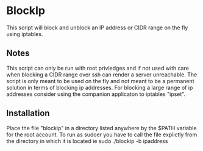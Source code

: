 # BlockIp
 This script will block and unblock an IP address or CIDR range on the fly using iptables.

## Notes
This script can only be run with root privledges and if not used with care when blocking a CIDR range over ssh can render a server unreachable. The script is only meant to be used on the fly and not meant to be a permanent solution in terms of blocking ip addresses. For blocking a large range of ip addresses consider using the companion applicaton to iptables "ipset".

## Installation
Place the file "blockip" in a directory listed anywhere by the $PATH variable for the root account. To run as sudoer you have to call the file explictly from the directory in which it is located ie sudo ./blockip -b ipaddress 
